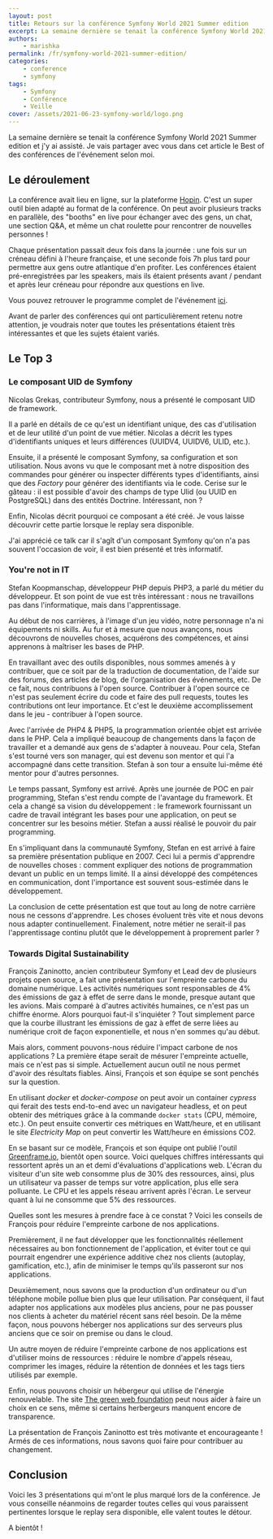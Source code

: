 ```yaml
---
layout: post
title: Retours sur la conférence Symfony World 2021 Summer edition
excerpt: La semaine dernière se tenait la conférence Symfony World 2021 Summer edition et nous y avons assisté. Voici un récapitulatif de l'événement.
authors:
    - marishka
permalink: /fr/symfony-world-2021-summer-edition/
categories:
    - conference
    - symfony
tags:
    - Symfony
    - Conférence
    - Veille
cover: /assets/2021-06-23-symfony-world/logo.png
---
```


La semaine dernière se tenait la conférence Symfony World 2021 Summer edition et j'y ai assisté. Je vais partager avec vous dans cet article le Best of des conférences de l'événement selon moi.


## Le déroulement
La conférence avait lieu en ligne, sur la plateforme [Hopin](https://hopin.com/). C'est un super outil bien adapté au format de la conférence. On peut avoir plusieurs tracks en parallèle, des "booths" en live pour échanger avec des gens, un chat, une section Q&A, et même un chat roulette pour rencontrer de nouvelles personnes !

Chaque présentation passait deux fois dans la journée : une fois sur un créneau défini à l'heure française, et une seconde fois 7h plus tard pour permettre aux gens outre atlantique d'en profiter. Les conférences étaient pré-enregistrées par les speakers, mais ils étaient présents avant / pendant et après leur créneau pour répondre aux questions en live.

Vous pouvez retrouver le programme complet de l'événement [ici](https://symfony.com/blog/symfonyworld-online-2021-summer-edition-starts-today?utm_source=Symfony%20Blog%20Feed&utm_medium=feed).

Avant de parler des conférences qui ont particulièrement retenu notre attention, je voudrais noter que toutes les présentations étaient très intéressantes et que les sujets étaient variés.

## Le Top 3

### Le composant UID de Symfony

Nicolas Grekas, contributeur Symfony, nous a présenté le composant UID de framework.

Il a parlé en détails de ce qu'est un identifiant unique, des cas d'utilisation et de leur utilité d'un point de vue métier. Nicolas a décrit les types d'identifiants uniques et leurs différences (UUIDV4, UUIDV6, ULID, etc.).

Ensuite, il a présenté le composant Symfony, sa configuration et son utilisation. Nous avons vu que le composant met à notre disposition des commandes pour générer ou inspecter différents types d'identifiants, ainsi que des _Factory_ pour générer des identifiants via le code. Cerise sur le gâteau : il est possible d'avoir des champs de type Ulid (ou UUID en PostgreSQL) dans des entités Doctrine. Intéressant, non ?

Enfin, Nicolas décrit pourquoi ce composant a été créé. Je vous laisse découvrir cette partie lorsque le replay sera disponible.

J'ai apprécié ce talk car il s'agît d'un composant Symfony qu'on n'a pas souvent l'occasion de voir, il est bien présenté et très informatif.

### You're not in IT

Stefan Koopmanschap, développeur PHP depuis PHP3, a parlé du métier du développeur. Et son point de vue est très intéressant : nous ne travaillons pas dans l'informatique, mais dans l'apprentissage.

Au début de nos carrières, à l'image d'un jeu vidéo, notre personnage n'a ni équipements ni skills. Au fur et à mesure que nous avançons, nous découvrons de nouvelles choses, acquérons des compétences, et ainsi apprenons à maîtriser les bases de PHP.

En travaillant avec des outils disponibles, nous sommes amenés à y contribuer, que ce soit par de la traduction de documentation, de l'aide sur des forums, des articles de blog, de l'organisation des événements, etc. De ce fait, nous contribuons à l'open source. Contribuer à l'open source ce n'est pas seulement écrire du code et faire des pull requests, toutes les contributions ont leur importance. Et c'est le deuxième accomplissement dans le jeu - contribuer à l'open source.

Avec l'arrivée de PHP4 & PHP5, la programmation orientée objet est arrivée dans le PHP. Cela a impliqué beaucoup de changements dans la façon de travailler et a demandé aux gens de s'adapter à nouveau. Pour cela, Stefan s'est tourné vers son manager, qui est devenu son mentor et qui l'a accompagné dans cette transition. Stefan à son tour a ensuite lui-même été mentor pour d'autres personnes.

Le temps passant, Symfony est arrivé. Après une journée de POC en pair programming, Stefan s'est rendu compte de l'avantage du framework. Et cela a changé sa vision du développement : le framework fournissant un cadre de travail intégrant les bases pour une application, on peut se concentrer sur les besoins métier. Stefan a aussi réalisé le pouvoir du pair programming.

En s'impliquant dans la communauté Symfony, Stefan en est arrivé à faire sa première présentation publique en 2007. Ceci lui a permis d'apprendre de nouvelles choses : comment expliquer des notions de programmation devant un public en un temps limité. Il a ainsi développé des compétences en communication, dont l'importance est souvent sous-estimée dans le développement.

La conclusion de cette présentation est que tout au long de notre carrière nous ne cessons d'apprendre. Les choses évoluent très vite et nous devons nous adapter continuellement. Finalement, notre métier ne serait-il pas l'apprentissage continu plutôt que le développement à proprement parler ?

### Towards Digital Sustainability

François Zaninotto, ancien contributeur Symfony et Lead dev de plusieurs projets open source, a fait une présentation sur l'empreinte carbone du domaine numérique. Les activités numériques sont responsables de 4% des émissions de gaz à effet de serre dans le monde, presque autant que les avions. Mais comparé à d'autres activités humaines, ce n'est pas un chiffre énorme. Alors pourquoi faut-il s'inquiéter ? Tout simplement parce que la courbe illustrant les émissions de gaz à effet de serre liées au numérique croit de façon exponentielle, et nous n'en sommes qu'au début.

Mais alors, comment pouvons-nous réduire l'impact carbone de nos applications ? La première étape serait de mésurer l'empreinte actuelle, mais ce n'est pas si simple. Actuellement aucun outil ne nous permet d'avoir des résultats fiables. Ainsi, François et son équipe se sont penchés sur la question.

En utilisant _docker_ et _docker-compose_ on peut avoir un container _cypress_ qui ferait des tests end-to-end avec un navigateur headless, et on peut obtenir des métriques grâce à la commande `docker stats` (CPU, mémoire, etc.). On peut ensuite convertir ces métriques en Watt/heure, et en utilisant le site _Electricity Map_ on peut convertir les Watt/heure en émissions CO2.

En se basant sur ce modèle, François et son équipe ont publié l'outil [Greenframe.io](Greenframe.io), bientôt open source. Voici quelques chiffres intéressants qui ressortent après un an et demi d'évaluations d'applications web. L'écran du visiteur d'un site web consomme plus de 30% des ressources, ainsi, plus un utilisateur va passer de temps sur votre application, plus elle sera polluante. Le CPU et les appels réseau arrivent après l'écran. Le serveur quant à lui ne consomme que 5% des ressources.

Quelles sont les mesures à prendre face à ce constat ? Voici les conseils de François pour réduire l'empreinte carbone de nos applications.

Premièrement, il ne faut développer que les fonctionnalités réellement nécessaires au bon fonctionnement de l'application, et éviter tout ce qui pourrait engendrer une expérience additive chez nos clients (autoplay, gamification, etc.), afin de minimiser le temps qu'ils passeront sur nos applications.

Deuxièmement, nous savons que la production d'un ordinateur ou d'un téléphone mobile pollue bien plus que leur utilisation. Par conséquent, il faut adapter nos applications aux modèles plus anciens, pour ne pas pousser nos clients à acheter du matériel récent sans réel besoin. De la même façon, nous pouvons héberger nos applications sur des serveurs plus anciens que ce soir on premise ou dans le cloud.

Un autre moyen de réduire l'empreinte carbone de nos applications est d'utiliser moins de ressources : réduire le nombre d'appels réseau, comprimer les images, réduire la rétention de données et les tags tiers utilisés par exemple.

Enfin, nous pouvons choisir un hébergeur qui utilise de l'énergie renouvelable. The site [The green web foundation](https://www.thegreenwebfoundation.org/) peut nous aider à faire un choix en ce sens, même si certains herbergeurs manquent encore de transparence.

La présentation de François Zaninotto est très motivante et encourageante ! Armés de ces informations, nous savons quoi faire pour contribuer au changement.

## Conclusion

Voici les 3 présentations qui m'ont le plus marqué lors de la conférence. Je vous conseille néanmoins de regarder toutes celles qui vous paraissent pertinentes lorsque le replay sera disponible, elle valent toutes le détour.

A bientôt !
